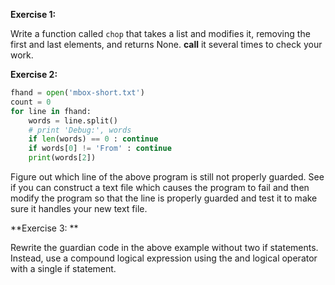 



**Exercise 1:**

Write a function called `chop` that takes a list and modifies it, removing the first and last elements, and 
returns None.  **call** it several times to check your work.


**Exercise 2:** 

```python
fhand = open('mbox-short.txt')
count = 0
for line in fhand:
    words = line.split()
    # print 'Debug:', words
    if len(words) == 0 : continue
    if words[0] != 'From' : continue
    print(words[2])
```

Figure out which line of the above program is still not properly guarded. See if you can construct a text file 
which causes the program to fail and then modify the program so that the line is properly guarded and test it 
to make sure it handles your new text file.

**Exercise 3: **

Rewrite the guardian code in the above example without two if statements. Instead, use a compound logical expression using the and logical operator with a single if statement.
